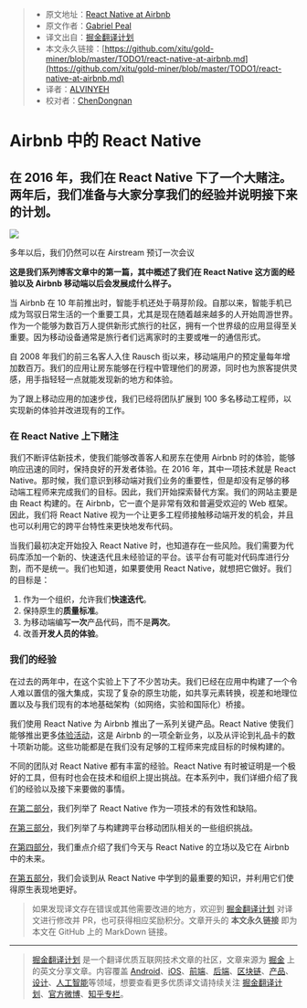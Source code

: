> * 原文地址：[React Native at Airbnb](https://medium.com/airbnb-engineering/react-native-at-airbnb-f95aa460be1c)
> * 原文作者：[Gabriel Peal](https://medium.com/@gpeal?source=post_header_lockup)
> * 译文出自：[掘金翻译计划](https://github.com/xitu/gold-miner)
> * 本文永久链接：[https://github.com/xitu/gold-miner/blob/master/TODO1/react-native-at-airbnb.md](https://github.com/xitu/gold-miner/blob/master/TODO1/react-native-at-airbnb.md)
> * 译者：[ALVINYEH](https://github.com/ALVINYEH)
> * 校对者：[ChenDongnan](https://github.com/ChenDongnan)

# Airbnb 中的 React Native

## 在 2016 年，我们在 React Native 下了一个大赌注。两年后，我们准备与大家分享我们的经验并说明接下来的计划。

![](https://cdn-images-1.medium.com/max/2000/1*P9Kc_EWojKpqfc1-_AhnSg.jpeg)

多年以后，我们仍然可以在 Airstream 预订一次会议

**这是我们系列博客文章中的第一篇，其中概述了我们在 React Native 这方面的经验以及 Airbnb 移动端以后会发展成什么样子。**

当 Airbnb 在 10 年前推出时，智能手机还处于萌芽阶段。自那以来，智能手机已成为驾驭日常生活的一个重要工具，尤其是现在随着越来越多的人开始周游世界。作为一个能够为数百万人提供新形式旅行的社区，拥有一个世界级的应用显得至关重要。因为移动设备通常是旅行者们远离家时的主要或唯一的通信形式。

自 2008 年我们的前三名客人入住 Rausch 街以来，移动端用户的预定量每年增加数百万。我们的应用让房东能够在行程中管理他们的房源，同时也为旅客提供灵感，用手指轻轻一点就能发现新的地方和体验。

为了跟上移动应用的加速步伐，我们已经将团队扩展到 100 多名移动工程师，以实现新的体验并改进现有的工作。

### 在 React Native 上下赌注

我们不断评估新技术，使我们能够改善客人和房东在使用 Airbnb 时的体验，能够响应迅速的同时，保持良好的开发者体验。在 2016 年，其中一项技术就是 React Native。那时候，我们意识到移动端对我们业务的重要性，但是却没有足够的移动端工程师来完成我们的目标。因此，我们开始探索替代方案。我们的网站主要是由 React 构建的。在 Airbnb，它一直个是非常有效和普遍受欢迎的 Web 框架。因此，我们将 React Native 视为一个让更多工程师接触移动端开发的机会，并且也可以利用它的跨平台特性来更快地发布代码。

当我们最初决定开始投入 React Native 时，也知道存在一些风险。我们需要为代码库添加一个新的、快速迭代且未经验证的平台。该平台有可能对代码库进行分割，而不是统一。我们也知道，如果要使用 React Native，就想把它做好。我们的目标是：

1.  作为一个组织，允许我们**快速迭代**。
2.  保持原生的**质量标准**。
3.  为移动端编写**一次**产品代码，而不是**两次**。
4.  改善**开发人员的体验**。

### 我们的经验

在过去的两年中，在这个实验上下了不少苦功夫。我们已经在应用中构建了一个令人难以置信的强大集成，实现了复杂的原生功能，如共享元素转换，视差和地理位置以及与我们现有的本地基础架构（如网络，实验和国际化）桥接。

我们使用 React Native 为 Airbnb 推出了一系列关键产品。React Native 使我们能够推出更多[体验活动](https://www.airbnb.com/s/experiences)，这是 Airbnb 的一项全新业务，以及从评论到礼品卡的数十项新功能。这些功能都是在我们没有足够的工程师来完成目标的时候构建的。

不同的团队对 React Native 都有丰富的经验。React Native 有时被证明是一个极好的工具，但有时也会在技术和组织上提出挑战。在本系列中，我们详细介绍了我们的经验以及接下来要做的事情。

[在第二部分](https://medium.com/airbnb-engineering/react-native-at-airbnb-the-technology-dafd0b43838)，我们列举了 React Native 作为一项技术的有效性和缺陷。

[在第三部分](https://medium.com/airbnb-engineering/building-a-cross-platform-mobile-team-3e1837b40a88)，我们列举了与构建跨平台移动团队相关的一些组织挑战。

[在第四部分](https://medium.com/airbnb-engineering/sunsetting-react-native-1868ba28e30a)，我们重点介绍了我们今天与 React Native 的立场以及它在 Airbnb 中的未来。

[在第五部分](https://medium.com/airbnb-engineering/whats-next-for-mobile-at-airbnb-5e71618576ab)，我们会谈到从 React Native 中学到的最重要的知识，并利用它们使得原生表现地更好。

> 如果发现译文存在错误或其他需要改进的地方，欢迎到 [掘金翻译计划](https://github.com/xitu/gold-miner) 对译文进行修改并 PR，也可获得相应奖励积分。文章开头的 **本文永久链接** 即为本文在 GitHub 上的 MarkDown 链接。


---

> [掘金翻译计划](https://github.com/xitu/gold-miner) 是一个翻译优质互联网技术文章的社区，文章来源为 [掘金](https://juejin.im) 上的英文分享文章。内容覆盖 [Android](https://github.com/xitu/gold-miner#android)、[iOS](https://github.com/xitu/gold-miner#ios)、[前端](https://github.com/xitu/gold-miner#前端)、[后端](https://github.com/xitu/gold-miner#后端)、[区块链](https://github.com/xitu/gold-miner#区块链)、[产品](https://github.com/xitu/gold-miner#产品)、[设计](https://github.com/xitu/gold-miner#设计)、[人工智能](https://github.com/xitu/gold-miner#人工智能)等领域，想要查看更多优质译文请持续关注 [掘金翻译计划](https://github.com/xitu/gold-miner)、[官方微博](http://weibo.com/juejinfanyi)、[知乎专栏](https://zhuanlan.zhihu.com/juejinfanyi)。
